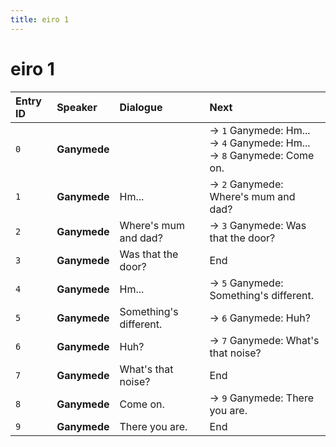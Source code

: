 ```yaml
---
title: eiro 1
---
```


# eiro 1


| Entry ID | Speaker | Dialogue | Next |
| :------- | :------ | :------- | :------------ |
| `0` | **Ganymede** |  | → `1` Ganymede: Hm\.\.\.<br>→ `4` Ganymede: Hm\.\.\.<br>→ `8` Ganymede: Come on\. |
| `1` | **Ganymede** | Hm\.\.\. | → `2` Ganymede: Where's mum and dad? |
| `2` | **Ganymede** | Where's mum and dad? | → `3` Ganymede: Was that the door? |
| `3` | **Ganymede** | Was that the door? | End |
| `4` | **Ganymede** | Hm\.\.\. | → `5` Ganymede: Something's different\. |
| `5` | **Ganymede** | Something's different\. | → `6` Ganymede: Huh? |
| `6` | **Ganymede** | Huh? | → `7` Ganymede: What's that noise? |
| `7` | **Ganymede** | What's that noise? | End |
| `8` | **Ganymede** | Come on\. | → `9` Ganymede: There you are\. |
| `9` | **Ganymede** | There you are\. | End |

